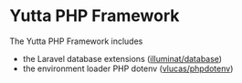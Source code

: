# Yutta PHP Framework
The Yutta PHP Framework includes
- the Laravel database extensions ([illuminat/database](https://github.com/illuminate/database))
- the environment loader PHP dotenv ([vlucas/phpdotenv](https://github.com/vlucas/phpdotenv))
